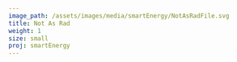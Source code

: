 ```yaml
---
image_path: /assets/images/media/smartEnergy/NotAsRadFile.svg
title: Not As Rad
weight: 1
size: small
proj: smartEnergy
---
```

